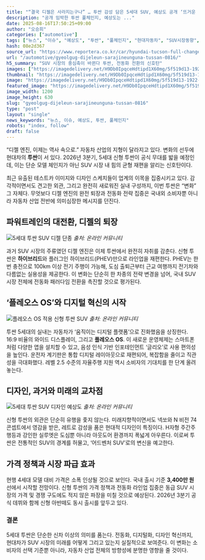 ```yaml
---
title: "“결국 디젤은 사라지는구나” … 투싼 감성 담은 5세대 SUV, 예상도 공개 ‘뜨거운 반응’"
description: "공개 임박한 투싼 풀체인지, 예상도는 ..."
date: 2025-08-16T17:50:25+09:00
author: "오승희"
categories: ["automotive"]
tags: ["뉴스", "이슈", "예상도", "투싼", "풀체인지", "현대자동차", "SUV시장동향", "하이브리드전환"]
hash: 08e2d367
source_url: "https://www.reportera.co.kr/car/hyundai-tucson-full-change-rendering-2/"
url: "/automotive/gyeolgug-dijeleun-sarajineunguna-tussan-0816/"
h5_summary: "SUV 시장의 중심축이 바뀐다 투싼, 전동화 전환의 신호탄"
images: ["https://imagedelivery.net/H9Db0IpqceHdtipd1X60mg/5f519d13-1922-4c4e-a431-7156f680a600/public", "https://imagedelivery.net/H9Db0IpqceHdtipd1X60mg/648bb65b-05ca-469a-4d71-8c6a32c90800/public", "https://imagedelivery.net/H9Db0IpqceHdtipd1X60mg/b60acb91-dc6d-4d0e-0566-f69529f90300/public", "https://imagedelivery.net/H9Db0IpqceHdtipd1X60mg/c1f774ca-fb23-4f54-6ddb-be5506d4c400/public"]
thumbnail: "https://imagedelivery.net/H9Db0IpqceHdtipd1X60mg/5f519d13-1922-4c4e-a431-7156f680a600/public"
image: "https://imagedelivery.net/H9Db0IpqceHdtipd1X60mg/5f519d13-1922-4c4e-a431-7156f680a600/public"
featured_image: "https://imagedelivery.net/H9Db0IpqceHdtipd1X60mg/5f519d13-1922-4c4e-a431-7156f680a600/public"
image_width: 1200
image_height: 630
slug: "gyeolgug-dijeleun-sarajineunguna-tussan-0816"
type: "post"
layout: "single"
news_keywords: "뉴스, 이슈, 예상도, 투싼, 풀체인지"
robots: "index, follow"
draft: false
---
```


“디젤 엔진, 이제는 역사 속으로.” 자동차 산업의 지형이 달라지고 있다. 변화의 선두에 현대차의 **투싼**이 서 있다. 2026년 3분기, 5세대 신형 투싼이 공식 무대를 밟을 예정인데, 이는 단순 모델 체인지가 아닌 SUV 시장 내 힘의 균형 재편을 알리는 신호탄이다.

최근 유출된 테스트카 이미지와 디자인 스케치들이 업계의 이목을 집중시키고 있다. 감각적이면서도 견고한 외관, 그리고 완전히 새로워진 실내 구성까지, 이번 투싼은 “변화” 그 자체다. 무엇보다 디젤 엔진의 완전 퇴장과 전동화 전략 집중은 국내외 소비자뿐 아니라 자동차 산업 전반에 의미심장한 메시지를 던진다.

## 파워트레인의 대전환, 디젤의 퇴장

![5세대 투싼 SUV 디젤 단종](https://imagedelivery.net/H9Db0IpqceHdtipd1X60mg/648bb65b-05ca-469a-4d71-8c6a32c90800/public)
*출처: 온라인 커뮤니티*


과거 SUV 시장의 주류였던 디젤 엔진은 이제 투싼에서 완전히 자취를 감춘다. 신형 투싼은 **하이브리드**와 플러그인 하이브리드(PHEV)만으로 라인업을 재편한다. PHEV는 한 번 충전으로 100km 이상 전기 주행이 가능해, 도심 출퇴근부터 근교 여행까지 전기차와 다름없는 실용성을 제공한다. 이 변화는 단순히 한 차종의 전략 변경을 넘어, 국내 SUV 시장 전체에 전동화 패러다임 전환을 촉진할 것으로 평가된다.

## ‘플레오스 OS’와 디지털 혁신의 시작

![플레오스 OS 적용 신형 투싼 SUV](https://imagedelivery.net/H9Db0IpqceHdtipd1X60mg/b60acb91-dc6d-4d0e-0566-f69529f90300/public)
*출처: 온라인 커뮤니티*


투싼 5세대의 실내는 자동차가 ‘움직이는 디지털 플랫폼’으로 진화했음을 상징한다. 16:9 비율의 와이드 디스플레이, 그리고 **플레오스 OS**. 이 새로운 운영체제는 스마트폰처럼 다양한 앱을 설치할 수 있고, 음성 인식 기반 인포테인먼트 ‘글리오’로 사용 편의성을 높인다. 운전자 계기판은 통합 디지털 레이아웃으로 재편되어, 복잡함을 줄이고 직관성을 극대화했다. 레벨 2.5 수준의 자율주행 지원 역시 소비자의 기대치를 한 단계 올려놓는다.

## 디자인, 과거와 미래의 교차점

![5세대 투싼 SUV 디자인 예상도](https://imagedelivery.net/H9Db0IpqceHdtipd1X60mg/c1f774ca-fb23-4f54-6ddb-be5506d4c400/public)
*출처: 온라인 커뮤니티*


신형 투싼의 외관은 단순히 유행을 좇지 않는다. 미래지향적이면서도 넥쏘와 N 비전 74 콘셉트에서 영감을 받은, 레트로 감성을 품은 현대적 디자인이 특징이다. H자형 주간주행등과 강인한 실루엣은 도심뿐 아니라 아웃도어 환경까지 폭넓게 아우른다. 이로써 투싼은 전통적인 SUV의 경계를 허물고, ‘어드벤처 SUV’로의 변신을 예고한다.

## 가격 정책과 시장 파급 효과

현행 4세대 모델 대비 가격은 소폭 인상될 것으로 보인다. 국내 출시 기준 **3,400만 원** 선에서 시작할 전망이다. 신형 투싼의 가격 정책과 전동화 라인업 집중은 동급 SUV 시장의 가격 및 경쟁 구도에도 적지 않은 파장을 미칠 것으로 예상된다. 2026년 3분기 공식 데뷔와 함께 신형 아반떼도 동시 출시를 앞두고 있다.

### 결론

5세대 투싼은 단순한 신차 이상의 의미를 품는다. 전동화, 디지털화, 디자인 혁신까지, 현대차가 SUV 시장의 미래를 어떻게 그리고 있는지 실질적으로 보여준다. 이 변화는 소비자의 선택 기준뿐 아니라, 자동차 산업 전체의 방향성에 분명한 영향을 줄 것이다.
